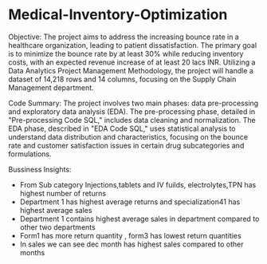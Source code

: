 # Medical-Inventory-Optimization

Objective: The project aims to address the increasing bounce rate in a healthcare organization, leading to patient dissatisfaction. The primary goal is to minimize the bounce rate by at least 30% while reducing inventory costs, with an expected revenue increase of at least 20 lacs INR. Utilizing a Data Analytics Project Management Methodology, the project will handle a dataset of 14,218 rows and 14 columns, focusing on the Supply Chain Management department.

Code Summary: The project involves two main phases: data pre-processing and exploratory data analysis (EDA). The pre-processing phase, detailed in "Pre-processing Code SQL," includes data cleaning and normalization. The EDA phase, described in "EDA Code SQL," uses statistical analysis to understand data distribution and characteristics, focusing on the bounce rate and customer satisfaction issues in certain drug subcategories and formulations.

Bussiness Insights: 
* From Sub category Injections,tablets and IV fuilds, electrolytes,TPN has highest number of returns
* Department 1 has highest average returns and specialization41 has highest average sales
* Department 1 contains highest average sales in department compared to other two departments
* Form1 has more return quantity , form3 has lowest return quantities
* In sales we can see dec month has highest sales compared to other months
